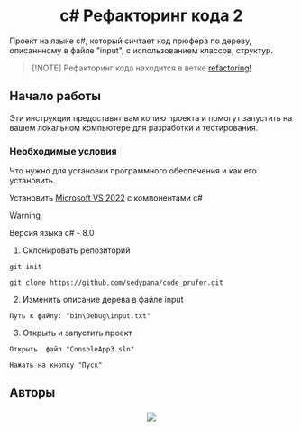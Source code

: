 <h1 align="center"> c# Рефакторинг кода 2 </h1>

Проект на языке с#, который сичтает код прюфера по дереву, описаннному в файле "input", с использованием классов, структур.

>  [!NOTE]
> Рефакторинг кода находится в ветке <a href=https://github.com/sedypana/code_prufer/tree/refactoring>refactoring!</a>

## Начало работы

Эти инструкции предоставят вам копию проекта и помогут запустить на вашем локальном компьютере для разработки и тестирования.

### Необходимые условия

Что нужно для установки программного обеспечения и как его установить

Установить <a href = "https://visualstudio.microsoft.com/ru/vs/community/">Microsoft VS 2022</a> с компонентами c#
> [!WARNING]  
> Версия языка c# - 8.0

1. Склонировать репозиторий
```
git init
```
```
git clone https://github.com/sedypana/code_prufer.git
```
2. Изменить описание дерева в файле input
```
Путь к файлу: "bin\Debug\input.txt"
```
3. Открыть и запустить проект
```
Открыть  файл "ConsoleApp3.sln"
```
```
Нажать на кнопку "Пуск"
```

## Авторы

<h3 align="center">

![](https://img.shields.io/badge/sedypana-marker?style=for-the-badge&logo=3258&logoSize=50&label=made%20by)
<h3>
